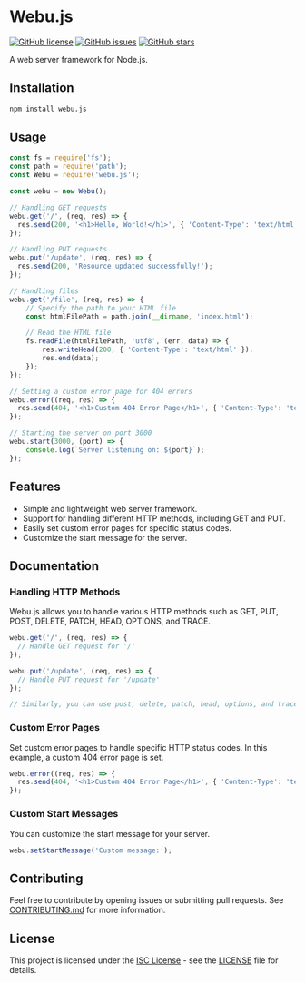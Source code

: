 # Webu.js

[![GitHub license](https://img.shields.io/github/license/mrsajadpp/webu.svg)](https://github.com/mrsajadpp/webu/blob/main/LICENSE)
[![GitHub issues](https://img.shields.io/github/issues/mrsajadpp/webu.svg)](https://github.com/mrsajadpp/webu/issues)
[![GitHub stars](https://img.shields.io/github/stars/mrsajadpp/webu.svg)](https://github.com/mrsajadpp/webu/stargazers)

A web server framework for Node.js.

## Installation

```bash
npm install webu.js
```

## Usage

```javascript
const fs = require('fs');
const path = require('path');
const Webu = require('webu.js');

const webu = new Webu();

// Handling GET requests
webu.get('/', (req, res) => {
  res.send(200, '<h1>Hello, World!</h1>', { 'Content-Type': 'text/html' });
});

// Handling PUT requests
webu.put('/update', (req, res) => {
  res.send(200, 'Resource updated successfully!');
});

// Handling files
webu.get('/file', (req, res) => {
    // Specify the path to your HTML file
    const htmlFilePath = path.join(__dirname, 'index.html');

    // Read the HTML file
    fs.readFile(htmlFilePath, 'utf8', (err, data) => {
        res.writeHead(200, { 'Content-Type': 'text/html' });
        res.end(data);
    });
});

// Setting a custom error page for 404 errors
webu.error((req, res) => {
  res.send(404, '<h1>Custom 404 Error Page</h1>', { 'Content-Type': 'text/html' });
});

// Starting the server on port 3000
webu.start(3000, (port) => {
    console.log(`Server listening on: ${port}`);
});
```

## Features

- Simple and lightweight web server framework.
- Support for handling different HTTP methods, including GET and PUT.
- Easily set custom error pages for specific status codes.
- Customize the start message for the server.

## Documentation

### Handling HTTP Methods

Webu.js allows you to handle various HTTP methods such as GET, PUT, POST, DELETE, PATCH, HEAD, OPTIONS, and TRACE.

```javascript
webu.get('/', (req, res) => {
  // Handle GET request for '/'
});

webu.put('/update', (req, res) => {
  // Handle PUT request for '/update'
});

// Similarly, you can use post, delete, patch, head, options, and trace methods
```

### Custom Error Pages

Set custom error pages to handle specific HTTP status codes. In this example, a custom 404 error page is set.

```javascript
webu.error((req, res) => {
  res.send(404, '<h1>Custom 404 Error Page</h1>', { 'Content-Type': 'text/html' });
});
```

### Custom Start Messages

You can customize the start message for your server.

```javascript
webu.setStartMessage('Custom message:');
```

## Contributing

Feel free to contribute by opening issues or submitting pull requests. See [CONTRIBUTING.md](CONTRIBUTING.md) for more information.

## License

This project is licensed under the [ISC License](https://opensource.org/licenses/ISC) - see the [LICENSE](LICENSE) file for details.